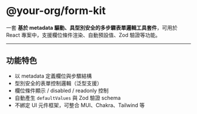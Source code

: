 # @your-org/form-kit

一套 **基於 metadata 驅動、具型別安全的多步驟表單邏輯工具套件**，可用於 React 專案中，支援欄位條件渲染、自動預設值、Zod 驗證等功能。

---

## 功能特色

- 以 metadata 定義欄位與步驟結構
- 型別安全的表單控制邏輯（泛型支援）
- 欄位條件顯示 / disabled / readonly 控制
- 自動產生 `defaultValues` 與 Zod 驗證 schema
- 不綁定 UI 元件框架，可整合 MUI、Chakra、Tailwind 等

